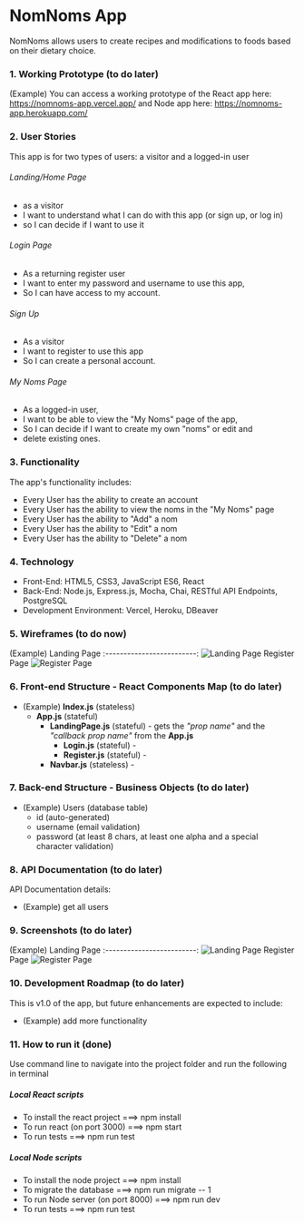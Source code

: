 # NomNoms App
NomNoms allows users to create recipes and modifications to foods based on their dietary choice.


### 1. Working Prototype (to do later)
(Example) You can access a working prototype of the React app here: https://nomnoms-app.vercel.app/ and Node app here: https://nomnoms-app.herokuapp.com/


### 2. User Stories
This app is for two types of users: a visitor and a logged-in user

###### Landing/Home Page
* as a visitor
* I want to understand what I can do with this app (or sign up, or log in)
* so I can decide if I want to use it

###### Login Page
* As a returning register user
* I want to enter my password and username to use this app,
* So I can have access to my account.

###### Sign Up
* As a visitor
* I want to register to use this app
* So I can create a personal account.

###### My Noms Page
* As a logged-in user,
* I want to be able to view the "My Noms" page of the app,
* So I can decide if I want to create my own "noms" or edit and 
* delete existing ones.


### 3. Functionality
The app's functionality includes:
* Every User has the ability to create an account
* Every User has the ability to view the noms in the "My Noms" page
* Every User has the ability to "Add" a nom
* Every User has the ability to "Edit" a nom
* Every User has the ability to "Delete" a nom



### 4. Technology
* Front-End: HTML5, CSS3, JavaScript ES6, React
* Back-End: Node.js, Express.js, Mocha, Chai, RESTful API Endpoints, PostgreSQL 
* Development Environment: Vercel, Heroku, DBeaver



### 5. Wireframes (to do now)
(Example) Landing Page
:-------------------------:
![Landing Page](/github-images/wireframes/landing-page-wireframe.png)
Register Page
![Register Page](/github-images/wireframes/register-page-wireframe.png)



### 6. Front-end Structure - React Components Map (to do later)
* (Example) __Index.js__ (stateless)
    * __App.js__ (stateful)
        * __LandingPage.js__ (stateful) - gets the _"prop name"_ and the _"callback prop name"_ from the __App.js__
            * __Login.js__ (stateful) -
            * __Register.js__ (stateful) -
        * __Navbar.js__ (stateless) -



### 7. Back-end Structure - Business Objects (to do later)
* (Example) Users (database table)
    * id (auto-generated)
    * username (email validation)
    * password (at least 8 chars, at least one alpha and a special character validation)



### 8. API Documentation (to do later)
API Documentation details:
* (Example) get all users



### 9. Screenshots (to do later)
(Example) Landing Page
:-------------------------:
![Landing Page](/github-images/screenshots/landing-page-screenshot.png)
Register Page
![Register Page](/github-images/screenshots/register-page-screenshot.png)



### 10. Development Roadmap (to do later)
This is v1.0 of the app, but future enhancements are expected to include:
* (Example) add more functionality



### 11. How to run it (done)
Use command line to navigate into the project folder and run the following in terminal

##### Local React scripts
* To install the react project ===> npm install
* To run react (on port 3000) ===> npm start
* To run tests ===> npm run test

##### Local Node scripts
* To install the node project ===> npm install
* To migrate the database ===> npm run migrate -- 1
* To run Node server (on port 8000) ===> npm run dev
* To run tests ===> npm run test
